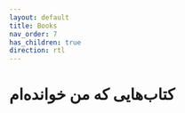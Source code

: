 ```yaml
---
layout: default
title: Books
nav_order: 7
has_children: true
direction: rtl
---
```


# کتاب‌هایی که من خوانده‌ام
